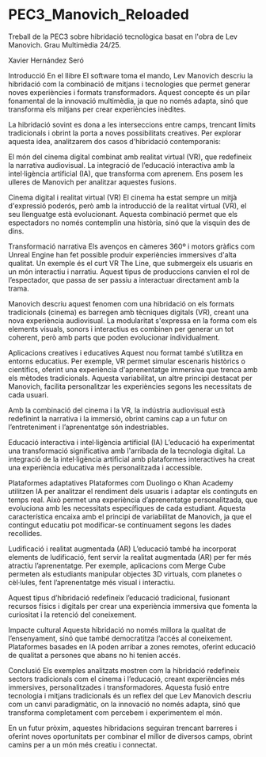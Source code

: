 # PEC3_Manovich_Reloaded
Treball de la PEC3 sobre hibridació tecnològica basat en l'obra de Lev Manovich. Grau Multimèdia 24/25.

Xavier Hernández Seró

Introducció
En el llibre El software toma el mando, Lev Manovich descriu la hibridació com la combinació de mitjans i tecnologies que permet generar noves experiències i formats transformadors. Aquest concepte és un pilar fonamental de la innovació multimèdia, ja que no només adapta, sinó que transforma els mitjans per crear experiències inèdites.

La hibridació sovint es dona a les interseccions entre camps, trencant límits tradicionals i obrint la porta a noves possibilitats creatives. Per explorar aquesta idea, analitzarem dos casos d'hibridació contemporanis:

El món del cinema digital combinat amb realitat virtual (VR), que redefineix la narrativa audiovisual.
La integració de l’educació interactiva amb la intel·ligència artificial (IA), que transforma com aprenem.
Ens posem les ulleres de Manovich per analitzar aquestes fusions.

Cinema digital i realitat virtual (VR)
El cinema ha estat sempre un mitjà d'expressió poderós, però amb la introducció de la realitat virtual (VR), el seu llenguatge està evolucionant. Aquesta combinació permet que els espectadors no només contemplin una història, sinó que la visquin des de dins.

Transformació narrativa
Els avenços en càmeres 360º i motors gràfics com Unreal Engine han fet possible produir experiències immersives d'alta qualitat. Un exemple és el curt VR The Line, que submergeix els usuaris en un món interactiu i narratiu. Aquest tipus de produccions canvien el rol de l’espectador, que passa de ser passiu a interactuar directament amb la trama.

Manovich descriu aquest fenomen com una hibridació on els formats tradicionals (cinema) es barregen amb tècniques digitals (VR), creant una nova experiència audiovisual. La modularitat s'expressa en la forma com els elements visuals, sonors i interactius es combinen per generar un tot coherent, però amb parts que poden evolucionar individualment.

Aplicacions creatives i educatives
Aquest nou format també s’utilitza en entorns educatius. Per exemple, VR permet simular escenaris històrics o científics, oferint una experiència d'aprenentatge immersiva que trenca amb els mètodes tradicionals. Aquesta variabilitat, un altre principi destacat per Manovich, facilita personalitzar les experiències segons les necessitats de cada usuari.

Amb la combinació del cinema i la VR, la indústria audiovisual està redefinint la narrativa i la immersió, obrint camins cap a un futur on l’entreteniment i l’aprenentatge són indestriables.

Educació interactiva i intel·ligència artificial (IA)
L’educació ha experimentat una transformació significativa amb l'arribada de la tecnologia digital. La integració de la intel·ligència artificial amb plataformes interactives ha creat una experiència educativa més personalitzada i accessible.

Plataformes adaptatives
Plataformes com Duolingo o Khan Academy utilitzen IA per analitzar el rendiment dels usuaris i adaptar els continguts en temps real. Això permet una experiència d’aprenentatge personalitzada, que evoluciona amb les necessitats específiques de cada estudiant. Aquesta característica encaixa amb el principi de variabilitat de Manovich, ja que el contingut educatiu pot modificar-se contínuament segons les dades recollides.

Ludificació i realitat augmentada (AR)
L’educació també ha incorporat elements de ludificació, fent servir la realitat augmentada (AR) per fer més atractiu l’aprenentatge. Per exemple, aplicacions com Merge Cube permeten als estudiants manipular objectes 3D virtuals, com planetes o cèl·lules, fent l’aprenentatge més visual i interactiu.

Aquest tipus d’hibridació redefineix l’educació tradicional, fusionant recursos físics i digitals per crear una experiència immersiva que fomenta la curiositat i la retenció del coneixement.

Impacte cultural
Aquesta hibridació no només millora la qualitat de l’ensenyament, sinó que també democratitza l’accés al coneixement. Plataformes basades en IA poden arribar a zones remotes, oferint educació de qualitat a persones que abans no hi tenien accés.

Conclusió
Els exemples analitzats mostren com la hibridació redefineix sectors tradicionals com el cinema i l’educació, creant experiències més immersives, personalitzades i transformadores. Aquesta fusió entre tecnologia i mitjans tradicionals és un reflex del que Lev Manovich descriu com un canvi paradigmàtic, on la innovació no només adapta, sinó que transforma completament com percebem i experimentem el món.

En un futur pròxim, aquestes hibridacions seguiran trencant barreres i oferint noves oportunitats per combinar el millor de diversos camps, obrint camins per a un món més creatiu i connectat.



